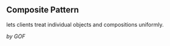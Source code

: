 ## Composite Pattern ##

lets clients treat individual objects and compositions uniformly.

*by GOF*